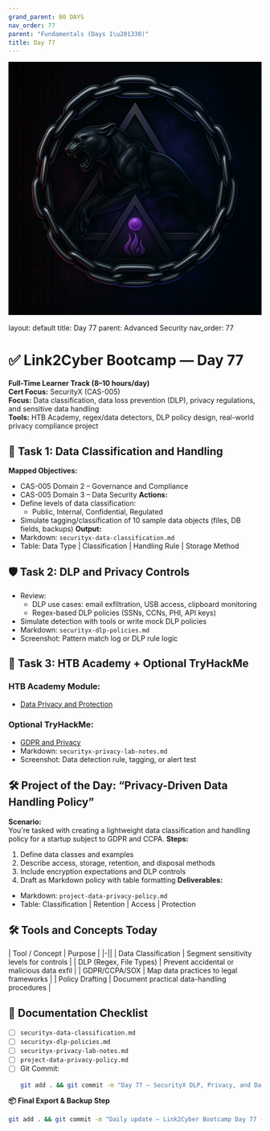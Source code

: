 ```yaml
---
grand_parent: 80 DAYS
nav_order: 77
parent: "Fundamentals (Days 1\u201330)"
title: Day 77
---
```

![Panther Icon](/assets/icons/icon-cyber-panther.png)

layout: default
title: Day 77
parent: Advanced Security
nav_order: 77

# ✅ Link2Cyber Bootcamp — Day 77
**Full-Time Learner Track (8–10 hours/day)**  
**Cert Focus:** SecurityX (CAS-005)  
**Focus:** Data classification, data loss prevention (DLP), privacy regulations, and sensitive data handling  
**Tools:** HTB Academy, regex/data detectors, DLP policy design, real-world privacy compliance project
## 📁 Task 1: Data Classification and Handling
**Mapped Objectives:**  
- CAS-005 Domain 2 – Governance and Compliance  
- CAS-005 Domain 3 – Data Security
**Actions:**  
- Define levels of data classification:
  - Public, Internal, Confidential, Regulated  
- Simulate tagging/classification of 10 sample data objects (files, DB fields, backups)
**Output:**  
- Markdown: `securityx-data-classification.md`  
- Table: Data Type | Classification | Handling Rule | Storage Method
## 🛡 Task 2: DLP and Privacy Controls
- Review:
  - DLP use cases: email exfiltration, USB access, clipboard monitoring  
  - Regex-based DLP policies (SSNs, CCNs, PHI, API keys)  
- Simulate detection with tools or write mock DLP policies
- Markdown: `securityx-dlp-policies.md`  
- Screenshot: Pattern match log or DLP rule logic
## 🧪 Task 3: HTB Academy + Optional TryHackMe
### HTB Academy Module:
- [Data Privacy and Protection](https://academy.hackthebox.com/module/119)
### Optional TryHackMe:
- [GDPR and Privacy](https://tryhackme.com/room/gdpr)
- Markdown: `securityx-privacy-lab-notes.md`  
- Screenshot: Data detection rule, tagging, or alert test
## 🛠️ Project of the Day: “Privacy-Driven Data Handling Policy”
**Scenario:**  
You're tasked with creating a lightweight data classification and handling policy for a startup subject to GDPR and CCPA.
**Steps:**  
1. Define data classes and examples  
2. Describe access, storage, retention, and disposal methods  
3. Include encryption expectations and DLP controls  
4. Draft as Markdown policy with table formatting
**Deliverables:**  
- Markdown: `project-data-privacy-policy.md`  
- Table: Classification | Retention | Access | Protection
## 🛠️ Tools and Concepts Today
| Tool / Concept       | Purpose                                        |
|-||
| Data Classification  | Segment sensitivity levels for controls       |
| DLP (Regex, File Types) | Prevent accidental or malicious data exfil |
| GDPR/CCPA/SOX        | Map data practices to legal frameworks        |
| Policy Drafting      | Document practical data-handling procedures   |
## 📁 Documentation Checklist
- [ ] `securityx-data-classification.md`  
- [ ] `securityx-dlp-policies.md`  
- [ ] `securityx-privacy-lab-notes.md`  
- [ ] `project-data-privacy-policy.md`  
- [ ] Git Commit:
  ```bash
  git add . && git commit -m "Day 77 – SecurityX DLP, Privacy, and Data Classification" && git push origin main
  ```
**📦 Final Export & Backup Step**
```bash
git add . && git commit -m "Daily update – Link2Cyber Bootcamp Day 77 (SecurityX Data Privacy and Handling)" && git push origin main
```
